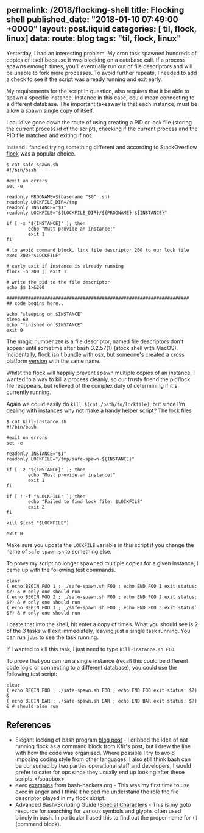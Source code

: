 permalink: /2018/flocking-shell
title: Flocking shell
published_date: "2018-01-10 07:49:00 +0000"
layout: post.liquid
categories: [ til, flock, linux]
data:
  route: blog
  tags: "til, flock, linux"
---
Yesterday, I had an interesting problem. My cron task spawned hundreds of copies of itself because it was blocking on a database call. If a process spawns emough times, you'll eventually run out of file descriptors and will be unable to fork more processes. To avoid further repeats, I needed to add a check to see if the script was already running and exit early.

My requirements for the script in question, also requires that it be able to spawn a specific instance. Instance in this case, could mean connecting to a different database. The important takeaway is that each instance, must be allow a spawn single copy of itself.

I could've gone down the route of using creating a PID or lock file (storing the current process id of the script), checking if the current process and the PID file matched and exiting if not.

Instead I fancied trying something different and according to StackOverflow [flock](https://linux.die.net/man/1/flock) was a popular choice.

```shell
$ cat safe-spawn.sh
#!/bin/bash

#exit on errors
set -e

readonly PROGNAME=$(basename "$0" .sh)
readonly LOCKFILE_DIR=/tmp
readonly INSTANCE="$1"
readonly LOCKFILE="${LOCKFILE_DIR}/${PROGNAME}-${INSTANCE}"

if [ -z "${INSTANCE}" ]; then
        echo "Must provide an instance!"
        exit 1
fi

# to avoid command block, link file descriptor 200 to our lock file
exec 200>"$LOCKFILE"

# early exit if instance is already running
flock -n 200 || exit 1

# write the pid to the file descriptor
echo $$ 1>&200

###################################################################
## code begins here..

echo "sleeping on $INSTANCE"
sleep 60
echo "finished on $INSTANCE"
exit 0
```

The magic number `200` is a file descriptor, named file descriptors don't appear until sometime after bash 3.2.57(1) (stock shell with MacOS). Incidentally, flock isn't bundle with osx, but someone's created a cross platform [version](https://github.com/discoteq/flock) with the same name.

Whilst the flock will happily prevent spawn multiple copies of an instance, I wanted to a way to kill a process cleanly, so our trusty friend the pid/lock file reappears, but relieved of the complex duty of determining if it's currently running.

Again we could easily do `kill $(cat /path/to/lockfile)`, but since I'm dealing with instances why not make a handy helper script? The lock files 

```shell
$ cat kill-instance.sh
#!/bin/bash

#exit on errors
set -e

readonly INSTANCE="$1"
readonly LOCKFILE="/tmp/safe-spawn-${INSTANCE}"

if [ -z "${INSTANCE}" ]; then
        echo "Must provide an instance!"
        exit 1
fi

if [ ! -f "$LOCKFILE" ]; then
        echo "Failed to find lock file: $LOCKFILE"
        exit 2
fi

kill $(cat "$LOCKFILE")

exit 0
```

Make sure you update the `LOCKFILE` variable in this script if you change the name of `safe-spawn.sh` to something else.

To prove my script no longer spawned multiple copies for a given instance, I came up with the following test commands.

```shell
clear
( echo BEGIN FOO 1 ; ./safe-spawn.sh FOO ; echo END FOO 1 exit status: $?) & # only one should run
( echo BEGIN FOO 2 ; ./safe-spawn.sh FOO ; echo END FOO 2 exit status: $?) & # only one should run
( echo BEGIN FOO 3 ; ./safe-spawn.sh FOO ; echo END FOO 3 exit status: $?) & # only one should run
```

I paste that into the shell, hit enter a copy of times. What you should see is 2 of the 3 tasks will exit immediately, leaving just a single task running. You can run `jobs` to see the task running.

If I wanted to kill this task, I just need to type `kill-instance.sh FOO`.

To prove that you can run a single instance (recall this could be different code logic or connecting to a different database), you could use the following test script:

```shell
clear
( echo BEGIN FOO ; ./safe-spawn.sh FOO ; echo END FOO exit status: $?) &
( echo BEGIN BAR ; ./safe-spawn.sh BAR ; echo END BAR exit status: $?) & # should also run
```

## References

-  Elegant locking of bash program [blog post](http://www.kfirlavi.com/blog/2012/11/06/elegant-locking-of-bash-program/) - I cribbed the idea of not running flock as a command block from Kfir's post, but I drew the line with how the code was organised. Where possible I try to avoid imposing coding style from other languages. I also still think bash can be consumed by two parties operational staff and developers, I would prefer to cater for ops since they usually end up looking after these scripts.&lt;/soapbox&gt;
- exec [examples](http://wiki.bash-hackers.org/commands/builtin/exec) from bash-hackers.org - This was my first time to use exec in anger and I think it helped me understand the role the file descriptor played in my flock script.
- Advanced Bash-Scripting Guide ([Special Characters](http://www.tldp.org/LDP/abs/html/special-chars.html) - This is my goto resource for searching for various symbols and glyphs often used blindly in bash. In particular I used this to find out the proper name for `()` (command block).
